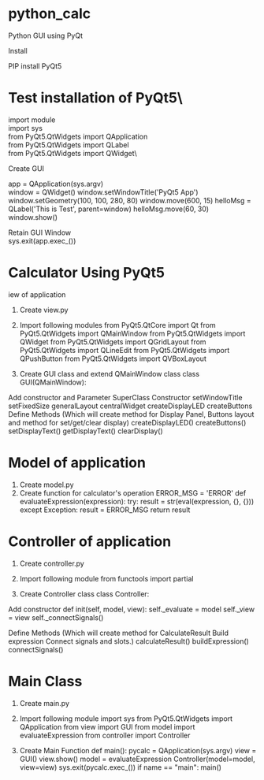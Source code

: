 # python_calc
Python GUI using PyQt

Install

PIP install PyQt5

# Test installation of PyQt5\

import module\
import sys\
from PyQt5.QtWidgets import QApplication\
from PyQt5.QtWidgets import QLabel\
from PyQt5.QtWidgets import QWidget\

Create GUI

app = QApplication(sys.argv)<br>
window = QWidget()
window.setWindowTitle('PyQt5 App')
window.setGeometry(100, 100, 280, 80)
window.move(600, 15)
helloMsg = QLabel('This is Test', parent=window)
helloMsg.move(60, 30)
window.show()

Retain GUI Window<br>
sys.exit(app.exec_())

# Calculator Using PyQt5

iew of application
1. Create view.py
2. Import following modules
from PyQt5.QtCore import Qt
from PyQt5.QtWidgets import QMainWindow
from PyQt5.QtWidgets import QWidget
from PyQt5.QtWidgets import QGridLayout
from PyQt5.QtWidgets import QLineEdit
from PyQt5.QtWidgets import QPushButton
from PyQt5.QtWidgets import QVBoxLayout

3. Create GUI class and extend QMainWindow class
class GUI(QMainWindow):

Add constructor and Parameter
SuperClass Constructor
setWindowTitle
setFixedSize
generalLayout
centralWidget
createDisplayLED
createButtons
Define Methods
(Which will create method for Display Panel, Buttons layout and method for set/get/clear display)
createDisplayLED()
createButtons()
setDisplayText()
getDisplayText()
clearDisplay()


# Model of application
1. Create model.py
2. Create function for calculator's operation
ERROR_MSG = 'ERROR'
def evaluateExpression(expression):
try:
result = str(eval(expression, {}, {}))
except Exception:
result = ERROR_MSG
return result

# Controller of application
1. Create controller.py

2. Import following module
from functools import partial

3. Create Controller class
class Controller:

Add constructor
def init(self, model, view):
self._evaluate = model
self._view = view
self._connectSignals()

Define Methods
(Which will create method for CalculateResult Build expression Connect signals and slots.)
calculateResult()
buildExpression()
connectSignals()

# Main Class

1. Create main.py
2. Import following module
import sys
from PyQt5.QtWidgets import QApplication
from view import GUI
from model import evaluateExpression
from controller import Controller

3. Create Main Function
def main():
pycalc = QApplication(sys.argv)
view = GUI()
view.show()
model = evaluateExpression
Controller(model=model, view=view)
sys.exit(pycalc.exec_())
if name == "main":
main()
